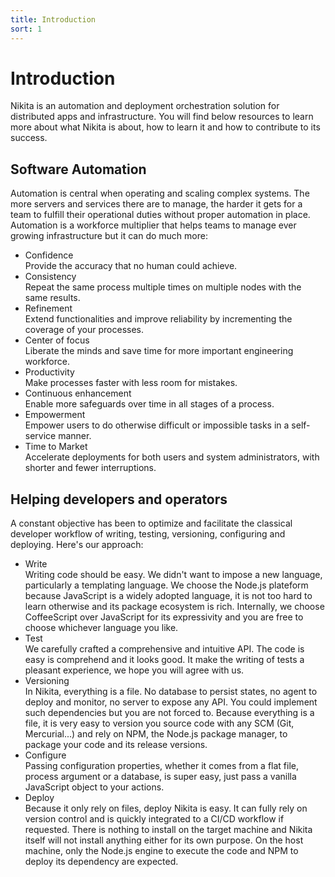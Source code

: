 ```yaml
---
title: Introduction
sort: 1
---
```


# Introduction

Nikita is an automation and deployment orchestration solution for distributed apps and infrastructure. You will find below resources to learn more about what Nikita is about, how to learn it and how to contribute to its success.

## Software Automation

Automation is central when operating and scaling complex systems. The more servers and services there are to manage, the harder it gets for a team to fulfill their operational duties without proper automation in place. Automation is a workforce multiplier that helps teams to manage ever growing infrastructure but it can do much more:

* Confidence   
  Provide the accuracy that no human could achieve.
* Consistency   
  Repeat the same process multiple times on multiple nodes with the same results.
* Refinement   
 Extend functionalities and improve reliability by incrementing the coverage of your processes.
* Center of focus   
  Liberate the minds and save time for more important engineering workforce.
* Productivity   
  Make processes faster with less room for mistakes.
* Continuous enhancement   
  Enable more safeguards over time in all stages of a process.
* Empowerment   
  Empower users to do otherwise difficult or impossible tasks in a self-service manner.
* Time to Market   
  Accelerate deployments for both users and system administrators, with shorter and fewer interruptions.

## Helping developers and operators

A constant objective has been to optimize and facilitate the classical developer workflow of writing, testing, versioning, configuring and deploying. Here's our approach:

* Write   
  Writing code should be easy. We didn't want to impose a new language, particularly a templating language. We choose the Node.js plateform because JavaScript is a widely adopted language, it is not too hard to learn otherwise and its package ecosystem is rich. Internally, we choose CoffeeScript over JavaScript for its expressivity and you are free to choose whichever language you like.
* Test   
  We carefully crafted a comprehensive and intuitive API. The code is easy is comprehend and it looks good. It make the writing of tests a pleasant experience, we hope you will agree with us.
* Versioning   
  In Nikita, everything is a file. No database to persist states, no agent to deploy and monitor, no server to expose any API. You could implement such dependencies but you are not forced to. Because everything is a file, it is very easy to version you source code with any SCM (Git, Mercurial...) and rely on NPM, the Node.js package manager, to package your code and its release versions.
* Configure   
  Passing configuration properties, whether it comes from a flat file, process argument or a database, is super easy, just pass a vanilla JavaScript object to your actions.
* Deploy   
  Because it only rely on files, deploy Nikita is easy. It can fully rely on version control and is quickly integrated to a CI/CD workflow if requested. There is nothing to install on the target machine and Nikita itself will not install anything either for its own purpose. On the host machine, only the Node.js engine to execute the code and NPM to deploy its dependency are expected.
